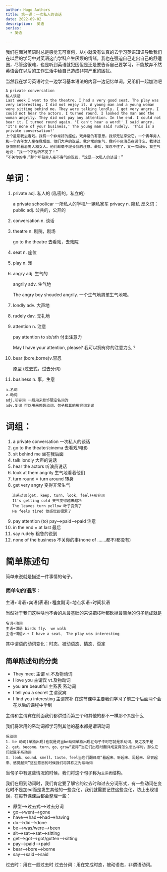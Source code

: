 ```yaml
---
author: Hugo Authors
title: 第一课：一次私人的谈话
date: 2022-09-02
description:  英语
series:
  - 英语

---
```


我们在面对英语时总是感觉无可奈何，从小就没有认真的去学习英语知识导致我们在以后的学习中对英语这门学科产生厌烦的情绪，我也在强迫自己走出自己的舒适圈，尽管这很难，也是听到英语就犯困但是还是要告诉自己要学习，不能放弃不然英语会在以后的工作生活中给自己造成非常严重的困扰。

<!--more-->
当然我在学习英语时会一边学习基本语法的内容一边记忆单词。兄弟们一起加油吧
```
A private conversation
私人谈话
Last week I went to the theatre. I had a very good seat. The play was very interesting. I did not enjoy it. A young man and a young woman were sitting behind me. They were talking londly. I got very angry. I could not hear the actors. I turned round. I looked the man and the woman angrily. They did not pay any attention. In the end. I could not bear it. I turned round again. 'I can't hear a word!' I said angry.
'It's none of your business,' The young man said rudely. 'This is a private conversation!'
上个星期我去看戏。我有一个非常好的座位，戏非常的有意思。我却无法享受它，一个青年男人和一个青年女人坐在我后面，他们大声的说话。我非常的生气，我听不见演员在说什么，我转过身愤怒的看着男人和女人。他们却毫不理会我的注意。最后，我忍不住了，又一次回头，我生气地说：“我一个字也听不见了！”
“不关你的事，”那个年轻男人毫不客气的说到，“这是一次私人的谈话！”
```


# 单词：
 1. private adj. 私人的 (私密的，私立的)
    
    a private school/car 一所私人的学校/一辆私家车
    privacy n. 隐私
    反义词：public adj. 公共的，公开的
 2. conversation n. 谈话
 3. theatre n. 剧院，剧场

    go to the theatre 去看戏，去戏院
 4. seat n. 座位
 5. play n. 戏
 6. angry adj. 生气的

    angrily adv. 生气地

    The angry boy shouded angrily.
    一个生气地男孩生气地喊。
 7. londly adv. 大声地
 8. rudely dav. 无礼地
 9. attention n. 注意

    pay attention to sb/sth      付出注意力

    May I have your attention, please?
    我可以拥有你的注意力么？
 10. bear (bore,borne)v.容忍

     原型 (过去式，过去分词)
 11. business n. 事，生意

```
n.名词
v.动词
adj.形容词 一般用来修饰限定名词的
adv.复词 可以用来修饰动词、句子和其他形容词复词
```
# 词组：
 1. a private conversation 一次私人的谈话
 2. go to the theater/cinema 去看戏/电影
 3. sit behind me 坐在我后面
 4. talk londly 大声的说话
 5. hear the actors 听演员说话
 6. look at them angrily 生气地看着他们
 7. turn round = turn around 转身
 8. get very angry 变得非常生气
```
   连系动词(get, keep, turn, look, feel)+形容词
   It's getting cold 天气变得越来越冷
   The leaves turn yellow 叶子变黄了
   He feels tired 他感觉到很累了
```
 9. pay attention (to) pay-->paid-->paid 注意
 10. in the end = at last 最后
 11. say rudely 粗鲁的说到
 12. none of the business 不关你的事(none of .......都不/都没有)

# 简单陈述句
简单来说就是描述一件事情的句子。
### 简单句的语序：
主语+谓语+宾语(表语)+程度副词+地点状语+时间状语

当然对于我们这种啥也不会的从最基础的来说把枝叶都砍掉最简单的句子组成就是
```
名词+动词
主语+谓语 birds fly、 we walk
主语+谓语v.+ I have a seat、 The play was interesting
```
其中谓语的动词变化：时态、被动语态、情态、否定

## 简单陈述句的分类
 - They meet 主谓 vi.不及物动词
 - I love you 主谓宾 vt.及物动词
 - you are beautiful 主系表 系动词
 - I tell you a secret 主谓双宾
 - I find you interesting 主谓宾补
在这节课中主要我们学习了前三个后面两个会在以后的课程中学到

主谓和主谓宾在前面我们都讲过而第三个和其他的都不一样那个`系`是什么

我们将常用的系动词都学习到其他的基本都是谓语动词
```
系动词
1. be 动词(单独出现)也就是说当be动词单独出现在句子中时它就是系动词，反之及不是
2. get、become、turn、go、grow“变得”当它们出现时翻译成变得怎么怎么样时，那么它们就属于系动词
3. look、sound、smell、taste、feel当它们翻译成“看起来、听起来、闻起来、品尝起来、感觉起来”这些意思的时候我们将其称之为系动词
```
当句子中有这些情况的时候，我们将这个句子称为`主系表`结构。

我们在用到动词时，我们肯定要了解它的过去时和过去分词形式，有一些动词在变化时不是加ed而是发生其他的一些变化，我们就需要记住这些变化，防止出现错误，在每节课课后都会整理一些：
- 原型-->过去式-->过去分词
- go-->went-->gone
- have-->had-->had-->having
- do-->did-->done
- be-->was/were-->been
- sit-->sat-->sat-->sitting
- get-->got-->got/gotten-->sitting
- pay-->paid-->paid
- bear-->bore-->borne
- say-->said-->said

过去时：用在一般过去时
过去分词：用在完成时态，被动语态，非谓语动词。



